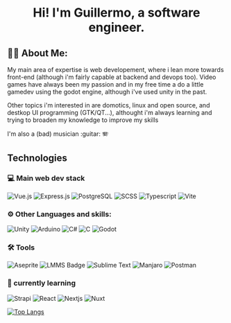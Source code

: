 <div>
<div align="center">
  <h1>Hi! I'm Guillermo, a software engineer.</h1>
</div>

## :technologist: About Me:

<p>My main area of expertise is web developement, where i lean more towards front-end (although i'm fairly capable at backend and devops too).
Video games have always been my passion and in my free time a do a little gamedev using the godot engine, although i've used unity in the past.</p>
<p>Other topics i'm interested in are domotics, linux and open source,  and destkop UI programming (GTK/QT...), althought i'm always learning and trying to broaden my knowledge to improve my skills</p>
<p>I'm also a (bad) musician :guitar: 🪗</p>


## Technologies

### :computer: Main web dev stack

![Vue.js](https://img.shields.io/badge/vuejs-%2335495e.svg?style=for-the-badge&logo=vuedotjs&logoColor=%234FC08D)
![Express.js](https://img.shields.io/badge/express.js-%23404d59.svg?style=for-the-badge&logo=express&logoColor=%2361DAFB)
![PostgreSQL](https://img.shields.io/badge/PostgreSQL-316192?style=for-the-badge&logo=postgresql&logoColor=white)
![SCSS](https://img.shields.io/badge/Sass-CC6699?style=for-the-badge&logo=sass&logoColor=white)
![Typescript](https://img.shields.io/badge/TypeScript-007ACC?style=for-the-badge&logo=typescript&logoColor=white)
![Vite](https://img.shields.io/badge/Vite-B73BFE?style=for-the-badge&logo=vite&logoColor=FFD62E)


### :gear: Other Languages and skills:

![Unity](https://img.shields.io/badge/unity-%23000000.svg?style=for-the-badge&logo=unity&logoColor=white)
![Arduino](https://img.shields.io/badge/-Arduino-00979D?style=for-the-badge&logo=Arduino&logoColor=white)
![C#](https://img.shields.io/badge/c%23-%23239120.svg?style=for-the-badge&logo=c-sharp&logoColor=white)
![C](https://img.shields.io/badge/c-%2300599C.svg?style=for-the-badge&logo=c&logoColor=white)
![Godot](https://img.shields.io/badge/Godot-478CBF?style=for-the-badge&logo=GodotEngine&logoColor=white)

<!--![JavaScript](https://img.shields.io/badge/javascript-%23323330.svg?style=for-the-badge&logo=javascript&logoColor=%23F7DF1E)-->

### :hammer_and_wrench: Tools

![Aseprite](https://img.shields.io/badge/Aseprite-FFFFFF?style=for-the-badge&logo=Aseprite&logoColor=#7D929E)
![LMMS Badge](https://img.shields.io/badge/LMMS-10B146?style=for-the-badge&logo=lmms&logoColor=fff)
![Sublime Text](https://img.shields.io/badge/sublime_text-%23575757.svg?style=for-the-badge&logo=sublime-text&logoColor=important)
![Manjaro](https://img.shields.io/badge/Manjaro-35BF5C?style=for-the-badge&logo=Manjaro&logoColor=white)
![Postman](https://img.shields.io/badge/Postman-FF6C37?style=for-the-badge&logo=Postman&logoColor=white)



### :blue_book: currently learning
![Strapi](https://img.shields.io/badge/strapi-2F2E8B?style=for-the-badge&logo=strapi&logoColor=white)
![React](https://img.shields.io/badge/React-20232A?style=for-the-badge&logo=react&logoColor=61DAFB)
![Nextjs](https://img.shields.io/badge/next%20js-000000?style=for-the-badge&logo=nextdotjs&logoColor=white)
![Nuxt](https://img.shields.io/badge/nuxt%20js-00C58E?style=for-the-badge&logo=nuxtdotjs&logoColor=white)
<!--![GTK]-->

<!-- 
### Find me here
![Itch.io](https://img.shields.io/badge/Itch.io-FA5C5C?style=for-the-badge&logo=itchdotio&logoColor=white)
-->

[![Top Langs](https://github-readme-stats.vercel.app/api/top-langs?username=guillermoVicenteGonzalez&langs_count=10&theme=radical&hide=ShaderLab,HLSL&layout=compact)](https://github.com/anuraghazra/github-readme)

<!--
![Anurag's GitHub stats](https://github-readme-stats.vercel.app/api?username=guillermoVicenteGonzalez&show_icons=true&theme=radical)
-->  

</div>
